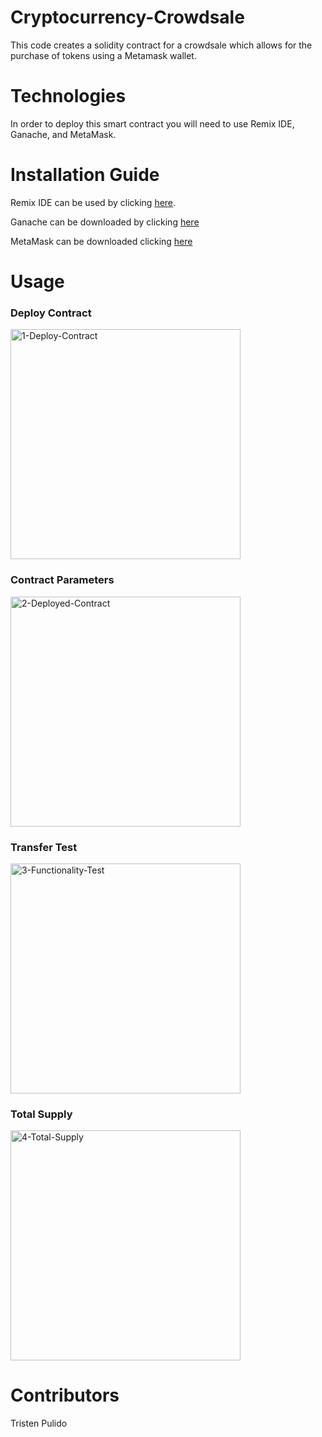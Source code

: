 # Cryptocurrency-Crowdsale
This code creates a solidity contract for a crowdsale which allows for the purchase of tokens using a Metamask wallet.


# Technologies
In order to deploy this smart contract you will need to use Remix IDE, Ganache, and MetaMask.


# Installation Guide
Remix IDE can be used by clicking [here](https://remix.ethereum.org/#optimize=false&runs=200&evmVersion=null&version=soljson-v0.8.7+commit.e28d00a7.js).

Ganache can be downloaded by clicking [here](https://trufflesuite.com/ganache/index.html)

MetaMask can be downloaded clicking [here](https://metamask.io/download/)


# Usage
### Deploy Contract
<img width="368" alt="1-Deploy-Contract" src="https://user-images.githubusercontent.com/89439442/157234324-a6529571-19dc-47b8-9eac-157995086122.png">

### Contract Parameters
<img width="368" alt="2-Deployed-Contract" src="https://user-images.githubusercontent.com/89439442/157234439-33d01b0f-c687-441d-a643-29f477a23b96.png">

### Transfer Test
<img width="368" alt="3-Functionality-Test" src="https://user-images.githubusercontent.com/89439442/157234500-18f70121-2136-4972-aba2-47050b49d9fe.png">

### Total Supply
<img width="368" alt="4-Total-Supply" src="https://user-images.githubusercontent.com/89439442/157234531-38246b53-8cec-4f4f-8407-f40a4a2fae8c.png">


# Contributors
Tristen Pulido
